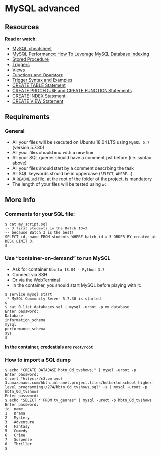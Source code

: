 # MySQL advanced

<div class="panel panel-default" id="project-description">
  <div class="panel-body">
    <h2>Resources</h2>

<p><strong>Read or watch</strong>:</p>

<ul>
<li><a href="https://devhints.io/mysql" title="MySQL cheatsheet" target="_blank">MySQL cheatsheet</a></li>
<li><a href="https://www.liquidweb.com/kb/mysql-optimization-how-to-leverage-mysql-database-indexing/" title="MySQL Performance: How To Leverage MySQL Database Indexing" target="_blank">MySQL Performance: How To Leverage MySQL Database Indexing</a></li>
<li><a href="https://www.w3resource.com/mysql/mysql-procedure.php" title="Stored Procedure" target="_blank">Stored Procedure</a></li>
<li><a href="https://www.w3resource.com/mysql/mysql-triggers.php" title="Triggers" target="_blank">Triggers</a></li>
<li><a href="https://www.w3resource.com/mysql/mysql-views.php" title="Views" target="_blank">Views</a></li>
<li><a href="https://dev.mysql.com/doc/refman/5.7/en/functions.html" title="Functions and Operators" target="_blank">Functions and Operators</a></li>
<li><a href="https://dev.mysql.com/doc/refman/5.7/en/trigger-syntax.html" title="Trigger Syntax and Examples" target="_blank">Trigger Syntax and Examples</a></li>
<li><a href="https://dev.mysql.com/doc/refman/5.7/en/create-table.html" title="CREATE TABLE Statement" target="_blank">CREATE TABLE Statement</a></li>
<li><a href="https://dev.mysql.com/doc/refman/5.7/en/create-procedure.html" title="CREATE PROCEDURE and CREATE FUNCTION Statements" target="_blank">CREATE PROCEDURE and CREATE FUNCTION Statements</a></li>
<li><a href="https://dev.mysql.com/doc/refman/5.7/en/create-index.html" title="CREATE INDEX Statement" target="_blank">CREATE INDEX Statement</a></li>
<li><a href="https://dev.mysql.com/doc/refman/5.7/en/create-view.html" title="CREATE VIEW Statement" target="_blank">CREATE VIEW Statement</a></li>
</ul>


<h2>Requirements</h2>

<h3>General</h3>

<ul>
<li>All your files will be executed on Ubuntu 18.04 LTS using <code>MySQL 5.7</code> (version 5.7.30)</li>
<li>All your files should end with a new line</li>
<li>All your SQL queries should have a comment just before (i.e. syntax above)</li>
<li>All your files should start by a comment describing the task</li>
<li>All SQL keywords should be in uppercase (<code>SELECT</code>, <code>WHERE</code>…)</li>
<li>A <code>README.md</code> file, at the root of the folder of the project, is mandatory</li>
<li>The length of your files will be tested using <code>wc</code></li>
</ul>

<h2>More Info</h2>

<h3>Comments for your SQL file:</h3>

<pre><code>$ cat my_script.sql
-- 3 first students in the Batch ID=3
-- because Batch 3 is the best!
SELECT id, name FROM students WHERE batch_id = 3 ORDER BY created_at DESC LIMIT 3;
$
</code></pre>

<h3>Use “container-on-demand” to run MySQL</h3>

<ul>
<li>Ask for container <code>Ubuntu 18.04 - Python 3.7</code></li>
<li>Connect via SSH</li>
<li>Or via the WebTerminal</li>
<li>In the container, you should start MySQL before playing with it:</li>
</ul>

<pre><code>$ service mysql start
 * MySQL Community Server 5.7.30 is started
$
$ cat 0-list_databases.sql | mysql -uroot -p my_database
Enter password: 
Database
information_schema
mysql
performance_schema
sys
$
</code></pre>

<p><strong>In the container, credentials are <code>root/root</code></strong></p>

<h3>How to import a SQL dump</h3>

<pre><code>$ echo "CREATE DATABASE hbtn_0d_tvshows;" | mysql -uroot -p
Enter password: 
$ curl "https://s3.eu-west-3.amazonaws.com/hbtn.intranet.project.files/holbertonschool-higher-level_programming+/274/hbtn_0d_tvshows.sql" -s | mysql -uroot -p hbtn_0d_tvshows
Enter password: 
$ echo "SELECT * FROM tv_genres" | mysql -uroot -p hbtn_0d_tvshows
Enter password: 
id  name
1   Drama
2   Mystery
3   Adventure
4   Fantasy
5   Comedy
6   Crime
7   Suspense
8   Thriller
$
</code></pre>

  </div>
</div>